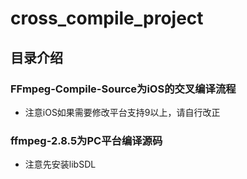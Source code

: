 # cross_compile_project
## 目录介绍
### FFmpeg-Compile-Source为iOS的交叉编译流程
* 注意iOS如果需要修改平台支持9以上，请自行改正
### ffmpeg-2.8.5为PC平台编译源码
* 注意先安装libSDL
